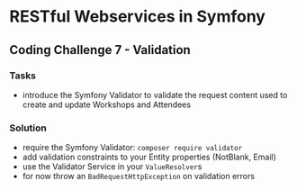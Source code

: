 # RESTful Webservices in Symfony

## Coding Challenge 7 - Validation

### Tasks

- introduce the Symfony Validator to validate the request content used to create and update Workshops and Attendees

### Solution

- require the Symfony Validator: `composer require validator`
- add validation constraints to your Entity properties (NotBlank, Email)
- use the Validator Service in your `ValueResolver`s
- for now throw an `BadRequestHttpException` on validation errors